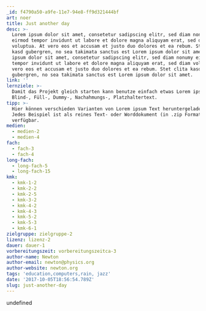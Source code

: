 ```yaml
---
_id: f4790a50-a9fe-11e7-94e8-ff9d321444bf
art: noer
title: Just another day
desc: >-
  Lorem ipsum dolor sit amet, consetetur sadipscing elitr, sed diam nonumy
  eirmod tempor invidunt ut labore et dolore magna aliquyam erat, sed diam
  voluptua. At vero eos et accusam et justo duo dolores et ea rebum. Stet clita
  kasd gubergren, no sea takimata sanctus est Lorem ipsum dolor sit amet. Lorem
  ipsum dolor sit amet, consetetur sadipscing elitr, sed diam nonumy eirmod
  tempor invidunt ut labore et dolore magna aliquyam erat, sed diam voluptua. At
  vero eos et accusam et justo duo dolores et ea rebum. Stet clita kasd
  gubergren, no sea takimata sanctus est Lorem ipsum dolor sit amet.
link: ''
lernziele: >-
  Damit das Projekt gleich starten kann benutze einfach etwas Lorem ipsum -
  Blind-, Füll-, Dummy-, Nachahmungs-, Platzhaltertext.
tipp: >-
  Hier können verschieden Varianten von Lorem ipsum Text heruntergeladen werden.
  Jedes Beispiel ist als reines Text- oder Worddokument (in .zip Format)
  verfügbar.
medien:
  - medien-2
  - medien-4
fach:
  - fach-3
  - fach-4
long-fach:
  - long-fach-5
  - long-fach-15
kmk:
  - kmk-1-2
  - kmk-2-2
  - kmk-2-5
  - kmk-3-2
  - kmk-4-2
  - kmk-4-3
  - kmk-5-2
  - kmk-5-3
  - kmk-6-1
zielgruppe: zielgruppe-2
lizenz: lizenz-2
dauer: dauer-1
vorbereitungszeit: vorbereitungszeitca-3
author-name: Newton
author-email: newton@physics.org
author-website: newton.org
tags: 'education,computers,rain, jazz'
date: '2017-10-05T18:56:54.789Z'
slug: just-another-day
---
```

undefined
